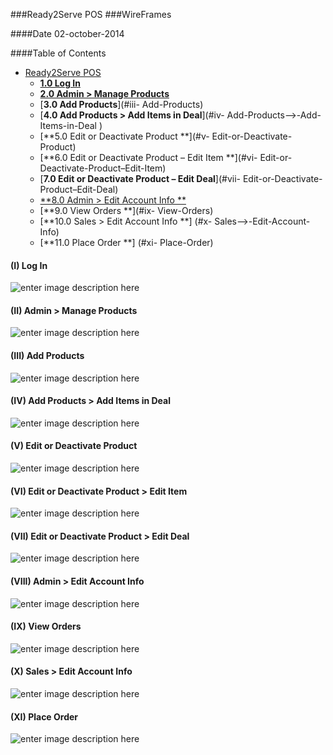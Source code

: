 
###Ready2Serve POS
###WireFrames

####Date 02-october-2014



####Table of Contents
 * [Ready2Serve POS](#ready2serve-pos)
      * [**1.0	Log In**](#i-log-in)
      * [**2.0	Admin > Manage Products**](#ii-admin->-manage-products)
      * [**3.0 Add Products**](#iii- Add-Products)
      * [**4.0 Add Products  > Add Items in Deal**](#iv- Add-Products–>-Add-Items-in-Deal )
      * [**5.0	Edit or Deactivate Product **](#v- Edit-or-Deactivate-Product)
      * [**6.0	Edit or Deactivate Product – Edit Item **](#vi- Edit-or-Deactivate-Product–Edit-Item)
      * [**7.0 Edit or Deactivate Product – Edit Deal**](#vii- Edit-or-Deactivate-Product–Edit-Deal)
      * [**8.0 Admin > Edit Account Info **](#viii-Admin->-Edit-Account-Info)
      * [**9.0 View Orders **](#ix- View-Orders)
      * [**10.0 Sales > Edit Account Info **] (#x- Sales–>-Edit-Account-Info)
      * [**11.0 Place Order **] (#xi- Place-Order)

















#### (I) Log In
![enter image description here]( https://raw.github.com/RazaChohan/ReadytoServe-POS/web/wireframesImages/1.png)

#### (II) Admin > Manage Products 
![enter image description here]( https://raw.github.com/RazaChohan/ReadytoServe-POS/web/wireframesImages/2.png)

#### (III) Add Products
![enter image description here]( https://raw.github.com/RazaChohan/ReadytoServe-POS/web/wireframesImages/3.png)

#### (IV) Add Products > Add Items in Deal
![enter image description here]( https://raw.github.com/RazaChohan/ReadytoServe-POS/web/wireframesImages/4.png)

#### (V) Edit or Deactivate Product
![enter image description here]( https://raw.github.com/RazaChohan/ReadytoServe-POS/web/wireframesImages/5.png)

#### (VI) Edit or Deactivate Product > Edit Item
![enter image description here]( https://raw.github.com/RazaChohan/ReadytoServe-POS/web/wireframesImages/6.png)

#### (VII) Edit or Deactivate Product > Edit Deal
![enter image description here]( https://raw.github.com/RazaChohan/ReadytoServe-POS/web/wireframesImages/7.png)

#### (VIII) Admin > Edit Account Info
![enter image description here]( https://raw.github.com/RazaChohan/ReadytoServe-POS/web/wireframesImages/8.png)

#### (IX) View Orders
![enter image description here]( https://raw.github.com/RazaChohan/ReadytoServe-POS/web/wireframesImages/9.png)

#### (X) Sales > Edit Account Info
![enter image description here]( https://raw.github.com/RazaChohan/ReadytoServe-POS/web/wireframesImages/10.png)

#### (XI) Place Order
![enter image description here]( https://raw.github.com/RazaChohan/ReadytoServe-POS/web/wireframesImages/11.png)



